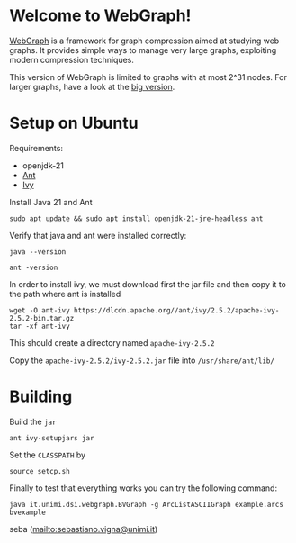 # Welcome to WebGraph!


[WebGraph](http://webgraph.di.unimi.it/) is a framework for graph
compression aimed at studying web graphs. It provides simple ways to
manage very large graphs, exploiting modern compression techniques.

This version of WebGraph is limited to graphs with at most 2^31 nodes. For
larger graphs, have a look at the [big
version](https://github.com/vigna/webgraph-big).

# Setup on Ubuntu
<!-- You need [Ant](https://ant.apache.org/) and [Ivy](https://ant.apache.org/ivy/). -->
Requirements:
* openjdk-21
* [Ant](https://ant.apache.org/)
* [Ivy](https://ant.apache.org/ivy/)

<!-- Required packages `openjdk-21-jre ant` both can be installed by -->
Install Java 21 and Ant 
```
sudo apt update && sudo apt install openjdk-21-jre-headless ant 
```
Verify that java and ant were installed correctly:
```
java --version
``` 

```
ant -version
```

In order to install ivy, we must download first the jar file and then copy it to the path where ant is installed

```
wget -O ant-ivy https://dlcdn.apache.org//ant/ivy/2.5.2/apache-ivy-2.5.2-bin.tar.gz
tar -xf ant-ivy
```
This should create a directory named `apache-ivy-2.5.2`

Copy the `apache-ivy-2.5.2/ivy-2.5.2.jar` file into `/usr/share/ant/lib/`


# Building 

Build the `jar` 
```
ant ivy-setupjars jar
```
Set the `CLASSPATH` by 
```
source setcp.sh
```
Finally to test that everything works you can try the following command:
```
java it.unimi.dsi.webgraph.BVGraph -g ArcListASCIIGraph example.arcs bvexample
```

seba (<mailto:sebastiano.vigna@unimi.it>)
